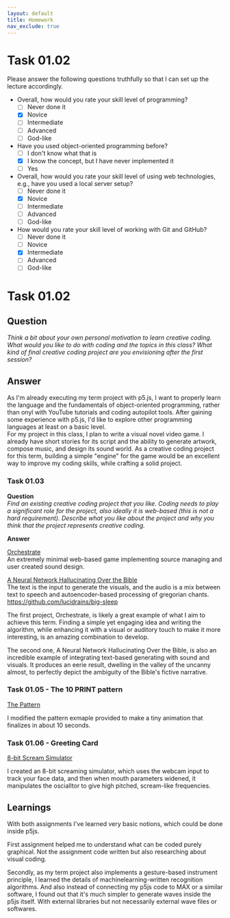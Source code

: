 ```yaml
---
layout: default
title: Homework
nav_exclude: true
---
```


# Task 01.02

Please answer the following questions truthfully so that I can set up the lecture accordingly.

- Overall, how would you rate your skill level of programming?
  - [ ] Never done it
  - [x] Novice
  - [ ] Intermediate
  - [ ] Advanced
  - [ ] God-like
- Have you used object-oriented programming before?
  - [ ] I don't know what that is
  - [x] I know the concept, but I have never implemented it
  - [ ] Yes
- Overall, how would you rate your skill level of using web technologies, e.g., have you used a local server setup?
  - [ ] Never done it
  - [x] Novice
  - [ ] Intermediate
  - [ ] Advanced
  - [ ] God-like
- How would you rate your skill level of working with Git and GitHub?
  - [ ] Never done it
  - [ ] Novice
  - [x] Intermediate
  - [ ] Advanced
  - [ ] God-like

# Task 01.02

## Question

_Think a bit about your own personal motivation to learn creative coding. What would you like to do with coding and the topics in this class? What kind of final creative coding project are you envisioning after the first session?_

## Answer  

As I'm already executing my term project with p5.js, I want to properly learn the language and the fundamentals of object-oriented programming, rather than onyl with YouTube tutorials and coding autopilot tools. After gaining some experience with p5.js, I'd like to explore other programming languages at least on a basic level.  
For my project in this class, I plan to write a visual novel video game. I already have short stories for its script and the ability to generate artwork, compose music, and design its sound world. As a creative coding project for this term, building a simple "engine" for the game would be an excellent way to improve my coding skills, while crafting a solid project.

### Task 01.03

**Question**  
_Find an existing creative coding project that you like. Coding needs to play a significant role for the project, also ideally it is web-based (this is not a hard requirement). Describe what you like about the project and why you think that the project represents creative coding._

**Answer**

[Orchestrate](https://gamesforcrows.itch.io/orchestrate)  
An extremely minimal web-based game implementing source managing and user created sound design.

[A Neural Network Hallucinating Over the Bible](https://owncloud.gwdg.de/index.php/s/XlzEcrnSUk2iKXW)  
The text is the input to generate the visuals, and the audio is a mix between text to speech and autoencoder-based processing of gregorian chants.  
https://github.com/lucidrains/big-sleep  

The first project, Orchestrate, is likely a great example of what I aim to achieve this term. Finding a simple yet engaging idea and writing the algorithm, while enhancing it with a visual or auditory touch to make it more interesting, is an amazing combination to develop.  

The second one, A Neural Network Hallucinating Over the Bible, is also an incredible example of integrating text-based generating with sound and visuals. It produces an eerie result, dwelling in the valley of the uncanny almost, to perfectly depict the ambiguity of the Bible's fictive narrative.


### Task 01.05 - The 10 PRINT pattern

[The Pattern](https://editor.p5js.org/irugaru/full/YNtqqbouL)

I modified the pattern exmaple provided to make a tiny animation that finalizes in about 10 seconds.

### Task 01.06 - Greeting Card

[8-bit Scream Simulator](https://editor.p5js.org/irugaru/full/B6b36ie0X)

I created an 8-bit screaming simulator, which uses the webcam input to track your face data, and then when mouth parameters widened, it manipulates the oscialltor to give high pitched, scream-like frequencies.

## Learnings

With both assignments I've learned very basic notions, which could be done inside p5js.

First assignment helped me to understand what can be coded purely graphical. Not the assignment code written but also researching about visual coding.

Secondly, as my term project also implements a gesture-based instrument principle, I learned the details of machinelearning-written recognition algorithms.
And also instead of connecting my p5js code to MAX or a similar software, I found out that it's much simpler to generate waves inside the p5js itself. With external libraries but not necessarily external wave files or softwares.
